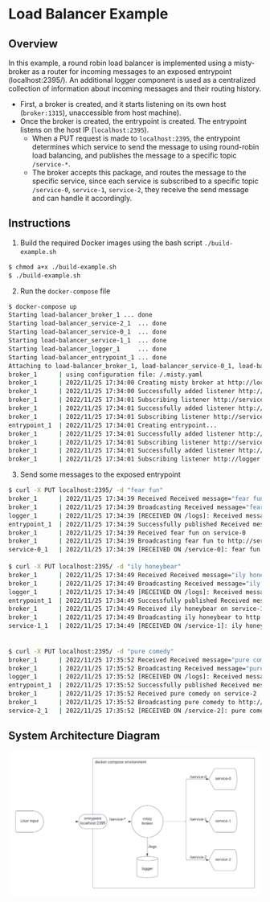 # Load Balancer Example

## Overview

In this example, a round robin load balancer is implemented using a misty-broker as a router for incoming messages to an exposed entrypoint (localhost:2395/). An additional logger component is used as a centralized collection of information about incoming messages and their routing history.

- First, a broker is created, and it starts listening on its own host (`broker:1315`), unaccessible from host machine). 
- Once the broker is created, the entrypoint is created. The entrypoint listens on the host IP (`localhost:2395`).
  - When a PUT request is made to `localhost:2395`, the entrypoint determines which service to send the message to using round-robin load balancing, and publishes the message to a specific topic `/service-*`.
  - The broker accepts this package, and routes the message to the specific service, since each service is subscribed to a specific topic `/service-0`, `service-1`, `service-2`, they receive the send message and can handle it accordingly.


## Instructions

1. Build the required Docker images using the bash script `./build-example.sh`

```bash
$ chmod a+x ./build-example.sh
$ ./build-example.sh
```

2. Run the `docker-compose` file

```bash
$ docker-compose up
Starting load-balancer_broker_1 ... done
Starting load-balancer_service-2_1  ... done
Starting load-balancer_service-0_1  ... done
Starting load-balancer_service-1_1  ... done
Starting load-balancer_logger_1     ... done
Starting load-balancer_entrypoint_1 ... done
Attaching to load-balancer_broker_1, load-balancer_service-0_1, load-balancer_service-2_1, load-balancer_service-1_1, load-balancer_logger_1, load-balancer_entrypoint_1
broker_1      | using configuration file: /.misty.yaml
broker_1      | 2022/11/25 17:34:00 Creating misty broker at http://localhost:1315...
broker_1      | 2022/11/25 17:34:00 Successfully added listener http://service-0:2397 to broker list
broker_1      | 2022/11/25 17:34:01 Subscribing listener http://service-0:2397 to topic=service-0
broker_1      | 2022/11/25 17:34:01 Successfully added listener http://service-1:2398 to broker list
broker_1      | 2022/11/25 17:34:01 Subscribing listener http://service-1:2398 to topic=service-1
entrypoint_1  | 2022/11/25 17:34:01 Creating entrypoint...
broker_1      | 2022/11/25 17:34:01 Successfully added listener http://service-2:2399 to broker list
broker_1      | 2022/11/25 17:34:01 Subscribing listener http://service-2:2399 to topic=service-2
broker_1      | 2022/11/25 17:34:01 Successfully added listener http://logger:2396 to broker list
broker_1      | 2022/11/25 17:34:01 Subscribing listener http://logger:2396 to topic=logs
```

3. Send some messages to the exposed entrypoint

```bash
$ curl -X PUT localhost:2395/ -d "fear fun"
broker_1      | 2022/11/25 17:34:39 Received Received message="fear fun", forwarding to service-0 on logs
broker_1      | 2022/11/25 17:34:39 Broadcasting Received message="fear fun", forwarding to service-0 to http://logger:2396/logs
logger_1      | 2022/11/25 17:34:39 [RECEIVED ON /logs]: Received message="fear fun", forwarding to service-0
entrypoint_1  | 2022/11/25 17:34:39 Successfully published Received message="fear fun", forwarding to service-0 on /logs
broker_1      | 2022/11/25 17:34:39 Received fear fun on service-0
broker_1      | 2022/11/25 17:34:39 Broadcasting fear fun to http://service-0:2397/service-0
service-0_1   | 2022/11/25 17:34:39 [RECEIVED ON /service-0]: fear fun

$ curl -X PUT localhost:2395/ -d "ily honeybear"
broker_1      | 2022/11/25 17:34:49 Received Received message="ily honeybear", forwarding to service-1 on logs
broker_1      | 2022/11/25 17:34:49 Broadcasting Received message="ily honeybear", forwarding to service-1 to http://logger:2396/logs
logger_1      | 2022/11/25 17:34:49 [RECEIVED ON /logs]: Received message="ily honeybear", forwarding to service-1
entrypoint_1  | 2022/11/25 17:34:49 Successfully published Received message="ily honeybear", forwarding to service-1 on /logs
broker_1      | 2022/11/25 17:34:49 Received ily honeybear on service-1
broker_1      | 2022/11/25 17:34:49 Broadcasting ily honeybear to http://service-1:2398/service-1
service-1_1   | 2022/11/25 17:34:49 [RECEIVED ON /service-1]: ily honeybear


$ curl -X PUT localhost:2395/ -d "pure comedy"
broker_1      | 2022/11/25 17:35:52 Received Received message="pure comedy", forwarding to service-2 on logs
broker_1      | 2022/11/25 17:35:52 Broadcasting Received message="pure comedy", forwarding to service-2 to http://logger:2396/logs
logger_1      | 2022/11/25 17:35:52 [RECEIVED ON /logs]: Received message="pure comedy", forwarding to service-2
entrypoint_1  | 2022/11/25 17:35:52 Successfully published Received message="pure comedy", forwarding to service-2 on /logs
broker_1      | 2022/11/25 17:35:52 Received pure comedy on service-2
broker_1      | 2022/11/25 17:35:52 Broadcasting pure comedy to http://service-2:2399/service-2
service-2_1   | 2022/11/25 17:35:52 [RECEIVED ON /service-2]: pure comedy
```

## System Architecture Diagram

![](./loadBalancerDiagram.png)

